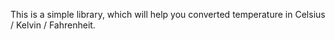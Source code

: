 This is a simple library, which will help you converted temperature in Celsius / Kelvin / Fahrenheit.